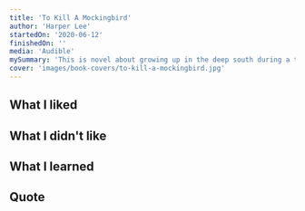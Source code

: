 ```yaml
---
title: 'To Kill A Mockingbird'  
author: 'Harper Lee'  
startedOn: '2020-06-12'  
finishedOn: ''  
media: 'Audible'  
mySummary: 'This is novel about growing up in the deep south during a time of stark racial inequality. This book is both serious, humorous, and above all classic.'
cover: 'images/book-covers/to-kill-a-mockingbird.jpg'  
---
```


## What I liked

## What I didn't like

## What I learned

## Quote


